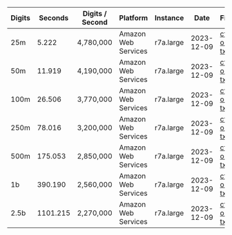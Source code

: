 | Digits | Seconds | Digits / Second | Platform | Instance | Date | Files |
| ------ | ------- | --------------- | -------- | -------- | ---- | ----- |
| 25m | 5.222 | 4,780,000 | Amazon Web Services | r7a.large | 2023-12-09 | [cfg](../Amazon%20Web%20Services/r7a.large/Gamma%28%C2%BC%29%20%5BLemniscate%20Zuniga%20%282023-ix%29%5D/Gamma%28%C2%BC%29%20-%2020231209-083328.cfg) [out](../Amazon%20Web%20Services/r7a.large/Gamma%28%C2%BC%29%20%5BLemniscate%20Zuniga%20%282023-ix%29%5D/Gamma%28%C2%BC%29%20-%2020231209-083328.out) [txt](../Amazon%20Web%20Services/r7a.large/Gamma%28%C2%BC%29%20%5BLemniscate%20Zuniga%20%282023-ix%29%5D/Gamma%28%C2%BC%29%20-%2020231209-083328.txt) |
| 50m | 11.919 | 4,190,000 | Amazon Web Services | r7a.large | 2023-12-09 | [cfg](../Amazon%20Web%20Services/r7a.large/Gamma%28%C2%BC%29%20%5BLemniscate%20Zuniga%20%282023-ix%29%5D/Gamma%28%C2%BC%29%20-%2020231209-083536.cfg) [out](../Amazon%20Web%20Services/r7a.large/Gamma%28%C2%BC%29%20%5BLemniscate%20Zuniga%20%282023-ix%29%5D/Gamma%28%C2%BC%29%20-%2020231209-083536.out) [txt](../Amazon%20Web%20Services/r7a.large/Gamma%28%C2%BC%29%20%5BLemniscate%20Zuniga%20%282023-ix%29%5D/Gamma%28%C2%BC%29%20-%2020231209-083536.txt) |
| 100m | 26.506 | 3,770,000 | Amazon Web Services | r7a.large | 2023-12-09 | [cfg](../Amazon%20Web%20Services/r7a.large/Gamma%28%C2%BC%29%20%5BLemniscate%20Zuniga%20%282023-ix%29%5D/Gamma%28%C2%BC%29%20-%2020231209-083603.cfg) [out](../Amazon%20Web%20Services/r7a.large/Gamma%28%C2%BC%29%20%5BLemniscate%20Zuniga%20%282023-ix%29%5D/Gamma%28%C2%BC%29%20-%2020231209-083603.out) [txt](../Amazon%20Web%20Services/r7a.large/Gamma%28%C2%BC%29%20%5BLemniscate%20Zuniga%20%282023-ix%29%5D/Gamma%28%C2%BC%29%20-%2020231209-083603.txt) |
| 250m | 78.016 | 3,200,000 | Amazon Web Services | r7a.large | 2023-12-09 | [cfg](../Amazon%20Web%20Services/r7a.large/Gamma%28%C2%BC%29%20%5BLemniscate%20Zuniga%20%282023-ix%29%5D/Gamma%28%C2%BC%29%20-%2020231209-083819.cfg) [out](../Amazon%20Web%20Services/r7a.large/Gamma%28%C2%BC%29%20%5BLemniscate%20Zuniga%20%282023-ix%29%5D/Gamma%28%C2%BC%29%20-%2020231209-083819.out) [txt](../Amazon%20Web%20Services/r7a.large/Gamma%28%C2%BC%29%20%5BLemniscate%20Zuniga%20%282023-ix%29%5D/Gamma%28%C2%BC%29%20-%2020231209-083819.txt) |
| 500m | 175.053 | 2,850,000 | Amazon Web Services | r7a.large | 2023-12-09 | [cfg](../Amazon%20Web%20Services/r7a.large/Gamma%28%C2%BC%29%20%5BLemniscate%20Zuniga%20%282023-ix%29%5D/Gamma%28%C2%BC%29%20-%2020231209-084117.cfg) [out](../Amazon%20Web%20Services/r7a.large/Gamma%28%C2%BC%29%20%5BLemniscate%20Zuniga%20%282023-ix%29%5D/Gamma%28%C2%BC%29%20-%2020231209-084117.out) [txt](../Amazon%20Web%20Services/r7a.large/Gamma%28%C2%BC%29%20%5BLemniscate%20Zuniga%20%282023-ix%29%5D/Gamma%28%C2%BC%29%20-%2020231209-084117.txt) |
| 1b | 390.190 | 2,560,000 | Amazon Web Services | r7a.large | 2023-12-09 | [cfg](../Amazon%20Web%20Services/r7a.large/Gamma%28%C2%BC%29%20%5BLemniscate%20Zuniga%20%282023-ix%29%5D/Gamma%28%C2%BC%29%20-%2020231209-084754.cfg) [out](../Amazon%20Web%20Services/r7a.large/Gamma%28%C2%BC%29%20%5BLemniscate%20Zuniga%20%282023-ix%29%5D/Gamma%28%C2%BC%29%20-%2020231209-084754.out) [txt](../Amazon%20Web%20Services/r7a.large/Gamma%28%C2%BC%29%20%5BLemniscate%20Zuniga%20%282023-ix%29%5D/Gamma%28%C2%BC%29%20-%2020231209-084754.txt) |
| 2.5b | 1101.215 | 2,270,000 | Amazon Web Services | r7a.large | 2023-12-09 | [cfg](../Amazon%20Web%20Services/r7a.large/Gamma%28%C2%BC%29%20%5BLemniscate%20Zuniga%20%282023-ix%29%5D/Gamma%28%C2%BC%29%20-%2020231209-090632.cfg) [out](../Amazon%20Web%20Services/r7a.large/Gamma%28%C2%BC%29%20%5BLemniscate%20Zuniga%20%282023-ix%29%5D/Gamma%28%C2%BC%29%20-%2020231209-090632.out) [txt](../Amazon%20Web%20Services/r7a.large/Gamma%28%C2%BC%29%20%5BLemniscate%20Zuniga%20%282023-ix%29%5D/Gamma%28%C2%BC%29%20-%2020231209-090632.txt) |
